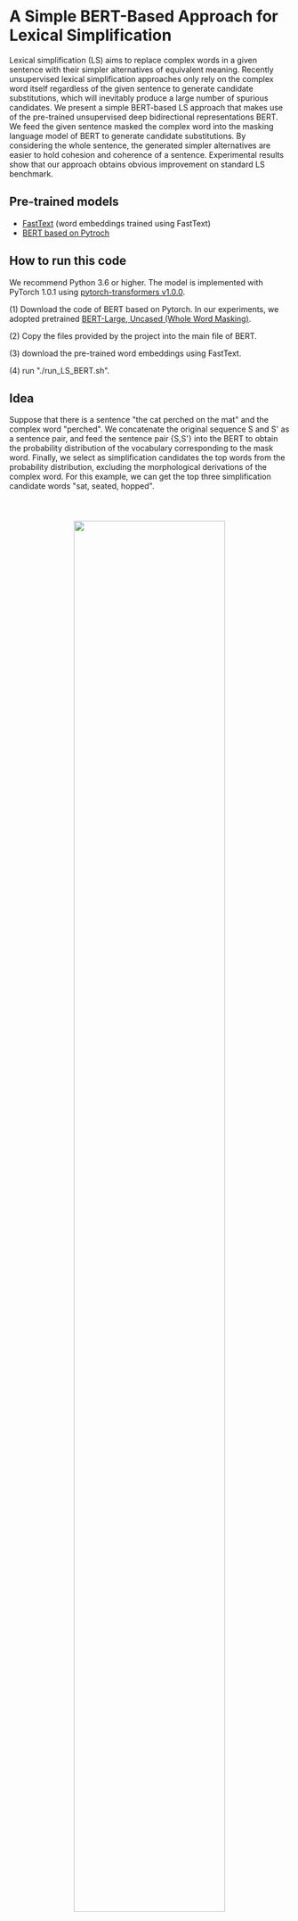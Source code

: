 # A Simple BERT-Based Approach for Lexical Simplification
   Lexical simplification (LS) aims to replace complex words in a given sentence with their simpler alternatives of equivalent meaning. Recently unsupervised lexical simplification approaches only rely on the complex word itself regardless of the given sentence to generate candidate substitutions, which will inevitably produce a large number of spurious candidates. We present a simple BERT-based LS approach that makes use of the pre-trained unsupervised deep bidirectional representations BERT. We feed the given sentence masked the complex word into the masking language model of BERT to generate candidate substitutions. By considering the whole sentence, the generated simpler alternatives are easier to hold cohesion and coherence of a sentence. Experimental results show that our approach obtains obvious improvement on standard LS benchmark.
   

## Pre-trained models

- [FastText](https://dl.fbaipublicfiles.com/fasttext/vectors-english/crawl300d-2M-subword.zip) (word embeddings trained using FastText)
- [BERT based on Pytroch](https://github.com/huggingface/pytorch-transformers)

## How to run this code

We recommend Python 3.6 or higher. The model is implemented with PyTorch 1.0.1 using [pytorch-transformers v1.0.0](https://github.com/huggingface/pytorch-transformers). 

(1) Download the code of BERT based on Pytorch. In our experiments, we adopted pretrained [BERT-Large, Uncased (Whole Word Masking)](https://storage.googleapis.com/bert_models/2019_05_30/wwm_uncased_L-24_H-1024_A-16.zip).

(2) Copy the files provided by the project into the main file of BERT.

(3) download the pre-trained word embeddings using FastText.

(4) run "./run_LS_BERT.sh".

## Idea

Suppose that there is a sentence "the cat perched on the mat" and the complex word "perched". We concatenate the original sequence S and S' as a sentence pair, and feed the sentence pair {S,S'} into the BERT to obtain the probability distribution of the vocabulary corresponding to the mask word. Finally, we select as simplification candidates the top words from the probability distribution, excluding the morphological derivations of the complex word. For this example, we can get the top three simplification candidate words "sat, seated, hopped". 

<center style="padding: 40px"><img width="80%" src="https://github.com/qiang2100/BERT-LS/blob/master/BERT_LS.png" /></center>

## Example or Advantage

Comparison of simplification candidates of complex words using three methods. Given one sentence "John composed these verses." and complex words 'composed' and 'verses', the top three simplification candidates for each complex word are generated by our method BERT-LS and the state-of-the-art two baselines based word embeddings ([Glavas](https://pdfs.semanticscholar.org/26fb/d19be8e26b42f2d849c1db8a287012bfb188.pdf) and [Paetzold-NE](https://www.aclweb.org/anthology/E17-2006)). The top three substitution candidates generated by BERT-LS are not only related with the complex words, but also can fit for the original sentence very well. Then, by considering the frequency or order of each candidate, we can easily choose 'wrote' as the replacement of 'composed and 'poems' as the replacement of 'verses'. In this case, the simplification sentence 'John wrote these poems.' is more easily understand than the original sentence. 


<center style="padding: 40px"><img width="50%" src="https://github.com/qiang2100/BERT-LS/blob/master/Example1.png" /></center>


## Citation

[BERT-LS technical report](https://arxiv.org/pdf/1907.06226.pdf)

```
@article{qiang2019BERTLS,
  title =  {A Simple BERT-Based Approach for Lexical Simplification },
  author = {Qiang, Jipeng and 
            Li, Yun and
            Yi, Zhu and
            Yuan, Yunhao and 
            Wu, Xindong},
  journal = {arXiv preprint arXiv:1907.06226},
  year  =  {2019}
}


